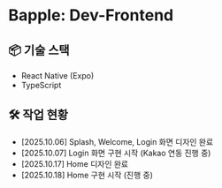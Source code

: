 # Bapple: Dev-Frontend

## 📦 기술 스택
- React Native (Expo)
- TypeScript

## 🛠 작업 현황
- [2025.10.06] Splash, Welcome, Login 화면 디자인 완료
- [2025.10.07] Login 화면 구현 시작 (Kakao 연동 진행 중)
- [2025.10.17] Home 디자인 완료
- [2025.10.18] Home 구현 시작 (진행 중)
